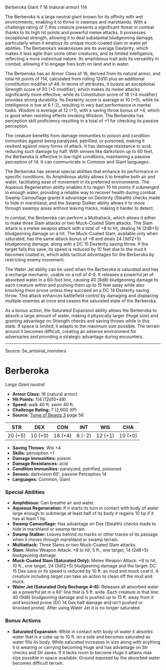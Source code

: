 <MonsterName/>Berberoka</MonsterName>
<CreatureType/>Giant</CreatureType>
<CR/>7</CR>
<AC/>16 (natural armor)</AC>
<HP/>114</HP>
<summary>The Berberoka is a large neutral giant known for its affinity with wet environments, enabling it to thrive in swamps and marshlands. With a challenge rating of 7, this creature presents a significant threat in combat thanks to its high hit points and powerful melee attacks. It possesses exceptional strength, allowing it to deal substantial bludgeoning damage, particularly when it employs its unique muck-coated slam or water jet abilities. The Berberoka’s weaknesses are its average Dexterity, which makes it less agile than some other creatures, and its limited intelligence, reflecting a more instinctual nature. Its amphibious trait aids its versatility in combat, allowing it to engage foes both on land and in water.</summary>

<detail>

The Berberoka has an Armor Class of 16, derived from its natural armor, and total hit points of 114, calculated from rolling 12d10 plus an additional constitution modifier of 48. In terms of attributes, it boasts an exceptional Strength score of 20 (+5 modifier), which makes its melee attacks significantly more effective, while its Constitution score of 18 (+4 modifier) provides strong durability. Its Dexterity score is average at 10 (+0), while its Intelligence is low at 6 (-2), resulting in very bad performance in mental tasks. Wisdom is average at 12 (+1), with a saving throw bonus of +4, which is good when resisting effects invoking Wisdom. The Berberoka has perception skill proficiency resulting in a total of +1 for checking its passive perception.

The creature benefits from damage immunities to poison and condition immunities against being paralyzed, petrified, or poisoned, making it resilient against many forms of attack. It has damage resistance to acid, reducing such damage by half. With senses like darkvision up to 60 feet, the Berberoka is effective in low-light conditions, maintaining a passive perception of 14. It can communicate in Common and Giant languages.

The Berberoka has several special abilities that enhance its performance in specific conditions. Its Amphibious ability allows it to breathe both air and water, facilitating ease of movement in its preferred environments. The Aqueous Regeneration ability enables it to regain 10 hit points if submerged in enough water, providing a reliable way to recover health during combat. Swamp Camouflage grants it advantage on Dexterity (Stealth) checks made to hide in marshland, and the Swamp Stalker ability allows it to move through swampy areas without leaving tracks, making it harder to detect.

In combat, the Berberoka can perform a Multiattack, which allows it either to make three Slam attacks or two Muck-Coated Slam attacks. The Slam attack is a melee weapon attack with a total of +8 to hit, dealing 14 (2d8+5) bludgeoning damage on a hit. The Muck-Coated Slam, available only when saturated, has the same attack bonus of +8 and deals 24 (3d12+5) bludgeoning damage, along with a DC 15 Dexterity saving throw. If the target fails this save, its speed is reduced by 10 feet due to the mud it becomes coated in, which adds tactical advantages for the Berberoka by restricting enemy movement.

The Water Jet ability can be used when the Berberoka is saturated and has a recharge mechanic, usable on a roll of 4-6. It releases a powerful jet of absorbed water in a 60-foot line, causing 40 (9d8) bludgeoning damage to each creature within and pushing them up to 15 feet away while also knocking them prone unless they succeed on a DC 14 Dexterity saving throw. This attack enhances battlefield control by damaging and displacing multiple enemies at once and ceases the saturated state of the Berberoka.

As a bonus action, the Saturated Expansion ability allows the Berberoka to absorb a large amount of water, making it physically larger (Huge size) and granting advantage on Strength checks and saving throws while in this state. If space is limited, it adapts to the maximum size possible. The terrain around it becomes difficult, creating an adverse environment for adversaries and providing a strategic advantage during encounters.</detail>



---

Source: 5e_artisinal_monsters

# Berberoka

*Large* *Giant* *neutral*

- **Armor Class:** 16 (natural armor)
- **Hit Points:** 114 (12d10+48)
- **Speed:** walk 40 ft. swim 40 ft.
- **Challenge Rating:** 7 (2,900 XP)
- **Source:** [Tome of Beasts 3](https://koboldpress.com/kpstore/product/tome-of-beasts-3-for-5th-edition/) page 56

| STR | DEX | CON | INT | WIS | CHA |
| --- | --- | --- | --- | --- | --- |
| 20 (+5) | 10 (+0) | 18 (+4) | 6 (-2) | 12 (+1) | 10 (+0) |

- **Saving Throws**: Wis +4
- **Skills:** perception +1
- **Damage Immunities:** poison
- **Damage Resistances:** acid
- **Condition Immunities:** paralyzed, petrified, poisoned
- **Senses:** darkvision 60', passive Perception 14
- **Languages:** Common, Giant

### Special Abilities

- **Amphibious:** Can breathe air and water.
- **Aqueous Regeneration:** If it starts its turn in contact with body of water large enough to submerge at least half of its body it regains 10 hp if it has at least 1 hp.
- **Swamp Camouflage:** Has advantage on Dex (Stealth) checks made to hide in marshland or swamp terrain.
- **Swamp Stalker:** Leaves behind no tracks or other traces of its passage when it moves through marshland or swamp terrain.
- **Multiattack:** Three Slams or two Muck-Coated Slam attacks.
- **Slam:** Melee Weapon Attack: +8 to hit, 5 ft., one target, 14 (2d8+5) bludgeoning damage.
- **Muck-Coated Slam (Saturated Only):** Melee Weapon Attack: +8 to hit, 10 ft., one target, 24 (3d12+5) bludgeoning damage and the target: DC 15 Dex save or its speed is reduced by 10 ft. as mud and muck coat it. A creature including target can take an action to clean off the mud and muck.
- **Water Jet (Saturated Only Recharge 4–6):** Releases all absorbed water as a powerful jet in a 60' line that is 5 ft. wide. Each creature in that line: 40 (9d8) bludgeoning damage and is pushed up to 15 ft. away from it and knocked prone (DC 14 Dex half damage and isn’t pushed or knocked prone). After using Water Jet it is no longer saturated.

### Bonus Actions

- **Saturated Expansion:** While in contact with body of water it absorbs water that is a cube up to 10 ft. on a side and becomes saturated as water fills its body. While saturated increases in size along with anything it is wearing or carrying becoming Huge and has advantage on Str checks and Str saves. If it lacks room to become Huge it attains max size possible in space available. Ground exposed by the absorbed water becomes difficult terrain.




